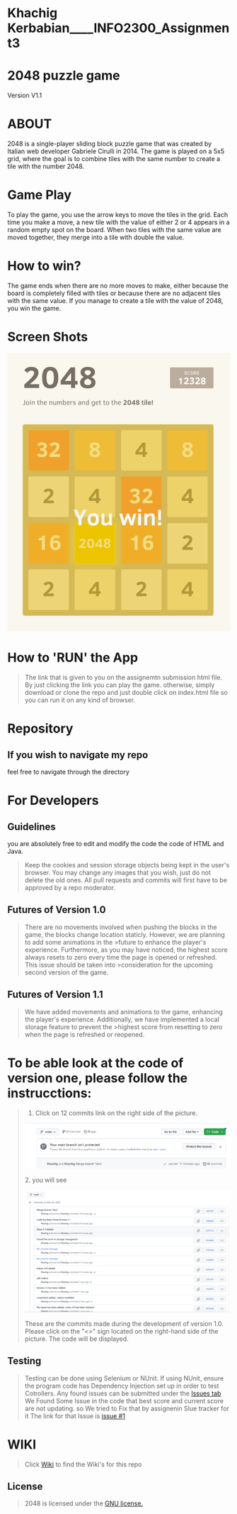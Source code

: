 # Khachig Kerbabian____INFO2300_Assignment3
# 2048 puzzle game
Version V1.1


 # ABOUT
 2048 is a single-player sliding block puzzle game that was created by Italian web developer Gabriele Cirulli in 2014. The game is played on a 5x5 grid, where the goal is to combine tiles with the same number to create a tile with the number 2048.


 # Game Play
 To play the game, you use the arrow keys to move the tiles in the grid. Each time you make a move, a new tile with the value of either 2 or 4 appears in a random empty spot on the board. When two tiles with the same value are moved together, they merge into a tile with double the value.

  # How to win?
  The game ends when there are no more moves to make, either because the board is completely filled with tiles or because there are no adjacent tiles with the same value. If you manage to create a tile with the value of 2048, you win the game.



# Screen Shots
<p align="center">
  <img src="https://github.com/MathByte/INFO2300_Assignment3/blob/main/screenshot.png" alt="Screenshot"/>
</p>



  # How to \'RUN\' the App
> The link that is given to you on the assignemtn submission html file.  By just clicking the link you can play the game.
otherwise, simply download or clone the repo and just double click on index.html file so you can run it on any kind of browser.


  # Repository
 ## If you wish to navigate my repo
 feel free to navigate through the directory



# For Developers
## Guidelines
 you are absolutely free to edit and modify the code the code of HTML and Java.
 > Keep the cookies and session storage objects being kept in the user's browser.
> You may change any images that you wish, just do not delete the old ones.
> All pull requests and commits will first have to be approved by a repo moderator.

## Futures of Version 1.0
>There are no movements involved when pushing the blocks in the game, the blocks change location staticly. However, we are planning to add some animations in the >future to enhance the player's experience.
>Furthermore, as you may have noticed, the highest score always resets to zero every time the page is opened or refreshed. This issue should be taken into >consideration for the upcoming second version of the game.

## Futures of Version 1.1
>We have added movements and animations to the game, enhancing the player's experience. Additionally, we have implemented a local storage feature to prevent the >highest score from resetting to zero when the page is refreshed or reopened.

# To be able look at the code of version one, please follow the instrucctions:
> 1. Click on 12 commits link on the right side of the picture.
> <p align="center">
>  <img src="https://github.com/MathByte/INFO2300_Assignment3/blob/main/screenshot1.png" alt="Screenshot"/>
></p>
> 2. you will see 
><p align="center">
>  <img src="https://github.com/MathByte/INFO2300_Assignment3/blob/main/screenshot2.png" alt="Screenshot"/>
></p>
> These are the commits made during the development of version 1.0.
> Please click on the "<>" sign located on the right-hand side of the picture.
> The code will be displayed.


## Testing
> Testing can be done using Selenium or NUnit.
> If using NUnit, ensure the program code has Dependency Injection set up in order to test Cotrollers.
> Any found issues can be submitted under the [Issues tab](https://github.com/MathByte/INFO2300_Assignment3/issues)
> We Found Some Issue in the code that best score and current score are not updating. so We tried to Fix that by assignenin SIue tracker for it 
> The link for that Issue is [issue #1](https://github.com/MathByte/INFO2300_Assignment3/issues/1#issue-1633141946)


# WIKI
> Click [Wiki](https://github.com/MathByte/INFO2300_Assignment3/wiki) to find the Wiki\'s for this repo

## License
>2048 is licensed under the [GNU license.](https://github.com/MathByte/INFO2300_Assignment3/blob/master/LICENSE.txt)

